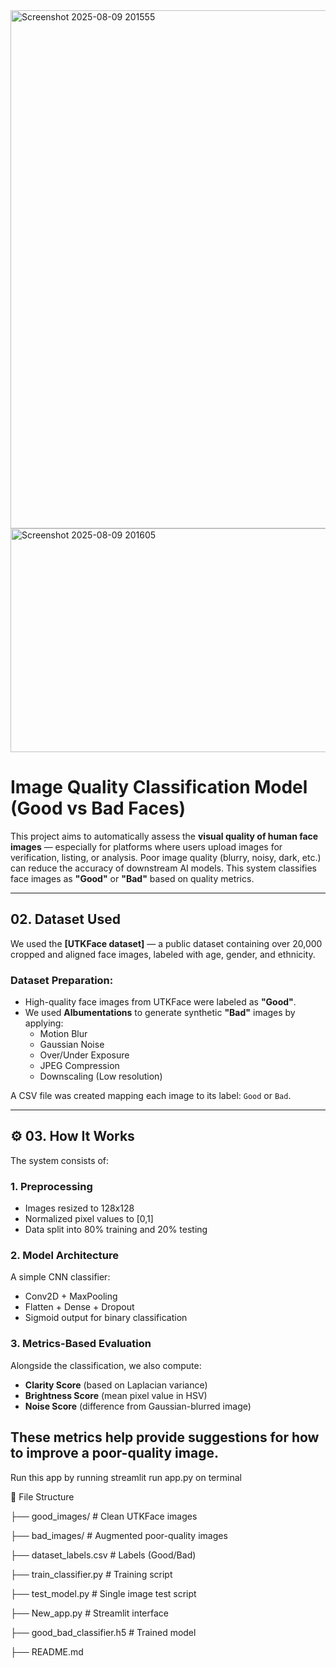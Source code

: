<img width="982" height="829" alt="Screenshot 2025-08-09 201555" src="https://github.com/user-attachments/assets/cbb20222-516b-4bd2-8628-7416c331ce59" />
<img width="867" height="358" alt="Screenshot 2025-08-09 201605" src="https://github.com/user-attachments/assets/9dd2c551-8d96-421b-af99-68faea170836" />


#  Image Quality Classification Model (Good vs Bad Faces)

This project aims to automatically assess the **visual quality of human face images** — especially for platforms where users upload images for verification, listing, or analysis. Poor image quality (blurry, noisy, dark, etc.) can reduce the accuracy of downstream AI models. This system classifies face images as **"Good"** or **"Bad"** based on quality metrics.

---

##  02. Dataset Used

We used the **[UTKFace dataset]** — a public dataset containing over 20,000 cropped and aligned face images, labeled with age, gender, and ethnicity.

### Dataset Preparation:
- High-quality face images from UTKFace were labeled as **"Good"**.
- We used **Albumentations** to generate synthetic **"Bad"** images by applying:
  - Motion Blur
  - Gaussian Noise
  - Over/Under Exposure
  - JPEG Compression
  - Downscaling (Low resolution)

A CSV file was created mapping each image to its label: `Good` or `Bad`.

---

## ⚙️ 03. How It Works

The system consists of:

###  1. Preprocessing
- Images resized to 128x128
- Normalized pixel values to [0,1]
- Data split into 80% training and 20% testing

###  2. Model Architecture 
A simple CNN classifier:
- Conv2D + MaxPooling
- Flatten + Dense + Dropout
- Sigmoid output for binary classification

###  3. Metrics-Based Evaluation
Alongside the classification, we also compute:
- **Clarity Score** (based on Laplacian variance)
- **Brightness Score** (mean pixel value in HSV)
- **Noise Score** (difference from Gaussian-blurred image)

These metrics help provide suggestions for how to improve a poor-quality image.
---
Run this app by running streamlit run app.py on terminal

📁 File Structure

├── good_images/       # Clean UTKFace images

├── bad_images/           # Augmented poor-quality images

├── dataset_labels.csv    # Labels (Good/Bad)

├── train_classifier.py   # Training script

├── test_model.py         # Single image test script

├── New_app.py                # Streamlit interface

├── good_bad_classifier.h5 # Trained model

├── README.md 


